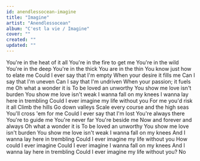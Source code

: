 ```yaml
---
id: anendlessocean-imagine
title: "Imagine"
artist: "Anendlessocean"
album: "C'est la vie / Imagine"
cover: ""
created: ""
updated: ""
---
```


You're in the heat of it all
You're in the fire to get me
You're in the wild You're in the deep
You're in the thick
You are in the thin
You know just how to elate me
Could I ever say that I'm empty
When your desire it fills me
Can I say that I'm uneven
Can I say that I'm undriven
When your passion; it fuels me
Oh what a wonder it is
To be loved an unworthy
You show me love isn't burden
You show me love isn't weak
I wanna fall on my knees
I wanna lay here in trembling
Could I ever imagine my life without you
For me you'd risk it all
Climb the hills
Go down valleys
Scale every course and the high seas
You'll cross 'em for me
Could I ever say that I'm lost
You're always there You're to guide me
You're never far You're beside me
Now and forever and always
Oh what a wonder it is
To be loved an unworthy
You show me love isn't burden
You show me love isn't weak
I wanna fall on my knees
And I wanna lay here in trembling
Could I ever imagine my life without you
How could I ever imagine
Could I ever imagine
I wanna fall on my knees
And I wanna lay here in trembling
Could I ever imagine my life without you?
No